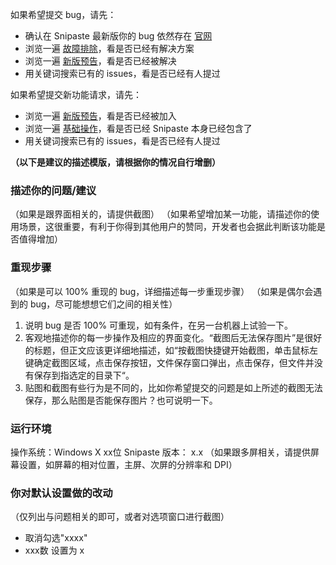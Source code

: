 如果希望提交 bug，请先：
* 确认在 Snipaste 最新版你的 bug 依然存在 [官网](http://zh.snipaste.com/download.html)
* 浏览一遍 [故障排除](https://github.com/liulex/Snipaste-Feedback/wiki/%E6%95%85%E9%9A%9C%E6%8E%92%E9%99%A4)，看是否已经有解决方案
* 浏览一遍 [新版预告](https://github.com/liulex/Snipaste-Feedback/wiki/%E6%96%B0%E7%89%88%E9%A2%84%E5%91%8A)，看是否已经被解决
* 用关键词搜索已有的 issues，看是否已经有人提过

如果希望提交新功能请求，请先：
* 浏览一遍 [新版预告](https://github.com/liulex/Snipaste-Feedback/wiki/%E6%96%B0%E7%89%88%E9%A2%84%E5%91%8A)，看是否已经被加入
* 浏览一遍 [基础操作](https://github.com/liulex/Snipaste-Feedback/wiki/%E5%9F%BA%E7%A1%80%E6%93%8D%E4%BD%9C)，看是否已经 Snipaste 本身已经包含了
* 用关键词搜索已有的 issues，看是否已经有人提过


**（以下是建议的描述模版，请根据你的情况自行增删）**


### 描述你的问题/建议

（如果是跟界面相关的，请提供截图）
（如果希望增加某一功能，请描述你的使用场景，这很重要，有利于你得到其他用户的赞同，开发者也会据此判断该功能是否值得增加）

### 重现步骤

（如果是可以 100% 重现的 bug，详细描述每一步重现步骤）
（如果是偶尔会遇到的 bug，尽可能想想它们之间的相关性）

1. 说明 bug 是否 100% 可重现，如有条件，在另一台机器上试验一下。
2. 客观地描述你的每一步操作及相应的界面变化。“截图后无法保存图片”是很好的标题，但正文应该更详细地描述，如“按截图快捷键开始截图，单击鼠标左键确定截图区域，点击保存按钮，文件保存窗口弹出，点击保存，但文件并没有保存到指选定的目录下“。
3. 贴图和截图有些行为是不同的，比如你希望提交的问题是如上所述的截图无法保存，那么贴图是否能保存图片？也可说明一下。

### 运行环境

操作系统：Windows X xx位
Snipaste 版本： x.x 
（如果跟多屏相关，请提供屏幕设置，如屏幕的相对位置，主屏、次屏的分辨率和 DPI）

### 你对默认设置做的改动

（仅列出与问题相关的即可，或者对选项窗口进行截图）

- 取消勾选"xxxx"
- xxx数 设置为 x
